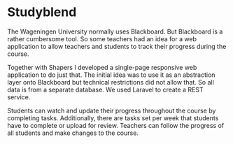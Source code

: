 <!--
  id: 2838
  slug: studyblend
  type: fortpolio
  excerpt: Design and development of a single-page responsive web application that allows teachers and students to track their progress during a course. Used Angular as JavaScript framework and Laravel to create a REST service.
  categories: JavaScript, HTML/CSS, framework, mobile
  tags: Angular, Laravel, REST, Grunt, interaction design, JSDoc, concept
  clients: Shapers
  thumbnail: HSO-App-students.png
  image: HSO-App-students.png
  images: HSO-App-mobile-login.png, HSO-App-mobile-week-1.png, HSO-App-mobile-group-tasks.png, HSO-App-mobile-menu.png, HSO-App-profile.png, HSO-App-overview.png, HSO-App-week-1.png, HSO-App-students.png, HSO-App-student.png, HSO-App-settings.png
  inCv: true
  inPortfolio: true
  dateFrom: 2014-01-17
  dateTo: 2015-07-31
-->

# Studyblend

The Wageningen University normally uses Blackboard. But Blackboard is a rather cumbersome tool. So some teachers had an idea for a web application to allow teachers and students to track their progress during the course.

Together with Shapers I developed a single-page responsive web application to do just that. The initial idea was to use it as an abstraction layer onto Blackboard but technical restrictions did not allow that. So all data is from a separate database. We used Laravel to create a REST service.

Students can watch and update their progress throughout the course by completing tasks. Additionally, there are tasks set per week that students have to complete or upload for review.
Teachers can follow the progress of all students and make changes to the course.
